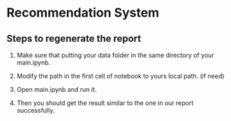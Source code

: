 # Recommendation System

## Steps to regenerate the report
    
1. Make sure that putting your data folder in the same directory of your main.ipynb.

2. Modify the path in the first cell of notebook to yours local path. (if need)

3. Open main.ipynb and run it.

4. Then you should get the result similar to the one in our report successfully.

